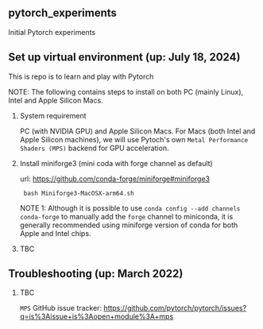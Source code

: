 ## pytorch_experiments
Initial Pytorch experiments

## Set up virtual environment (up: July 18, 2024)

This is repo is to learn and play with Pytorch

NOTE: The following contains steps to install on both PC (mainly Linux), Intel and Apple Silicon Macs.

1. System requirement

    PC (with NVIDIA GPU) and Apple Silicon Macs. For Macs (both Intel and Apple Silicon machines), we will use Pytoch's own `Metal Performance Shaders (MPS)` backend for GPU acceleration. 

2. Install miniforge3 (mini coda with forge channel as default)

   url: <https://github.com/conda-forge/miniforge#miniforge3>

        bash Miniforge3-MacOSX-arm64.sh

   NOTE 1: Although it is possible to use `conda config --add channels conda-forge`  to manually add the `forge` channel to miniconda, it is generally recommended using miniforge version of conda for both Apple and Intel chips.

3. TBC

## Troubleshooting (up: March 2022)

1. TBC

     `MPS` GitHub issue tracker: <https://github.com/pytorch/pytorch/issues?q=is%3Aissue+is%3Aopen+module%3A+mps>